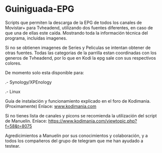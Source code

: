 # Guiniguada-EPG

Scripts que permiten la descarga de la EPG de todos los canales de Movistar+ para Tvheadend, utilizando dos fuentes diferentes, 
en caso de que una de ellas este caída. Mostrando toda la información técnica del programa, incluidas imagenes.

Si no se obtienen imagenes de Series y Peliculas se intentan obtener de otras fuentes.
Todas las categorias de la parrilla estan coordinadas con los generos de Tvheadend, por lo que en Kodi la epg sale con sus respectivos colores.

De momento solo esta disponible para:

.- Synology/XPEnology

.- Linux

Guía de instalación y funcionamiento explicado en el foro de Kodimania.(Proximamente)
Enlace: www.kodimania.com

Si no tienes lista de canales y picons se recomienda la utilización del script de Manuelin.
Enlace: https://www.kodimania.com/viewtopic.php?f=58&t=8075


Agredicimientos a Manuelin por sus conocimientos y colaboración, y a todos los compañeros del grupo de telegram que me han ayudado a testear.
